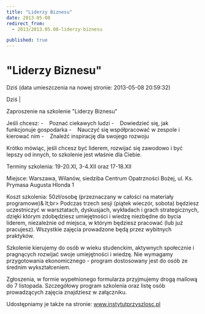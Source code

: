 ```yaml
---
title: "Liderzy Biznesu"
date: 2013-05-08
redirect_from: 
  - 2013/2013.05.08-liderzy-biznesu

published: true
---
```




# "Liderzy Biznesu"

<time>Dziś (data umieszczenia na nowej stronie: 2013-05-08 20:59:32)</time>

Dziś | 

Zaproszenie na szkolenie "Liderzy Biznesu"

Jeśli chcesz: 
-&nbsp;&nbsp; &nbsp;Poznać ciekawych ludzi
-&nbsp;&nbsp; &nbsp;Dowiedzieć się, jak funkcjonuje gospodarka
-&nbsp;&nbsp; &nbsp;Nauczyć się współpracować w zespole i kierować nim
-&nbsp;&nbsp; &nbsp;Znaleźć inspirację dla swojego rozwoju 

Krótko mówiąc, jeśli chcesz być liderem, rozwijać się zawodowo i być lepszy od innych, to szkolenie jest właśnie dla Ciebie.

Terminy szkolenia: 19-20.XI, 3-4.XII oraz 17-18.XII

Miejsce: Warszawa, Wilanów, siedziba Centrum Opatrzności Bożej, ul. Ks. Prymasa Augusta Hlonda 1

Koszt szkolenia: 50zł/osobę (przeznaczany w całości na materiały programowe)&
lt;br>
Podczas trzech sesji (piątek wieczór, sobota) będziesz uczestniczyć w warsztatach, dyskusjach, wykładach i grach strategicznych, dzięki którym zdobędziesz umiejętności i wiedzę niezbędne do bycia liderem, niezależnie od miejsca, w którym będziesz pracować (lub już pracujesz). Wszystkie zajęcia prowadzone będą przez wybitnych praktyków. 

Szkolenie kierujemy do osób w wieku studenckim, aktywnych społecznie i pragnących rozwijać swoje umiejętności i wiedzę. Nie wymagamy przygotowania ekonomicznego - program dostosowany jest do osób ze średnim wykształceniem.

Zgłoszenia, w formie wypełnionego formularza przyjmujemy drogą mailową do 7 listopada.
Szczegółowy program szkolenia oraz listę osób prowadzących zajęcia znajdziesz w załączniku.

Udostępniamy je także na stronie:
www.instytutprzyszlosc.pl



<!--{{json:{"created_date":"2013-05-08 20:59:32","publish_down":"0000-00-00 00:00:00","id":"978"}}}-->